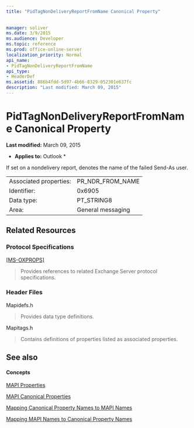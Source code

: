 ```yaml
---
title: "PidTagNonDeliveryReportFromName Canonical Property"
 
 
manager: soliver
ms.date: 3/9/2015
ms.audience: Developer
ms.topic: reference
ms.prod: office-online-server
localization_priority: Normal
api_name:
- PidTagNonDeliveryReportFromName
api_type:
- HeaderDef
ms.assetid: 886b4fdd-5d97-4b66-8329-052301e637fc
description: "Last modified: March 09, 2015"
---
```


# PidTagNonDeliveryReportFromName Canonical Property

 **Last modified:** March 09, 2015 
  
 * **Applies to:** Outlook * 
  
If set on a nondelivery report, denotes the name of the failed Send-As user.
  
|||
|:-----|:-----|
|Associated properties:  <br/> |PR_NDR_FROM_NAME  <br/> |
|Identifier:  <br/> |0x6905  <br/> |
|Data type:  <br/> |PT_STRING8  <br/> |
|Area:  <br/> |General messaging  <br/> |
   
## Related Resources

### Protocol Specifications

[[MS-OXPROPS]](f6ab1613-aefe-447d-a49c-18217230b148)
  
> Provides references to related Exchange Server protocol specifications.
    
### Header Files

Mapidefs.h
  
> Provides data type definitions.
    
Mapitags.h
  
> Contains definitions of properties listed as associated properties.
    
## See also

#### Concepts

[MAPI Properties](mapi-properties.md)
  
[MAPI Canonical Properties](mapi-canonical-properties.md)
  
[Mapping Canonical Property Names to MAPI Names](mapping-canonical-property-names-to-mapi-names.md)
  
[Mapping MAPI Names to Canonical Property Names](mapping-mapi-names-to-canonical-property-names.md)

